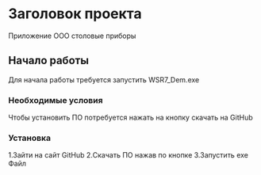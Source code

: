 # Заголовок проекта

Приложение ООО столовые приборы

## Начало работы

Для начала работы требуется запустить WSR7_Dem.exe

### Необходимые условия

Чтобы установить ПО потребуется нажать на кнопку скачать на GitHub

### Установка

1.Зайти на сайт GitHub
2.Скачать ПО нажав по кнопке
3.Запустить exe Файл
